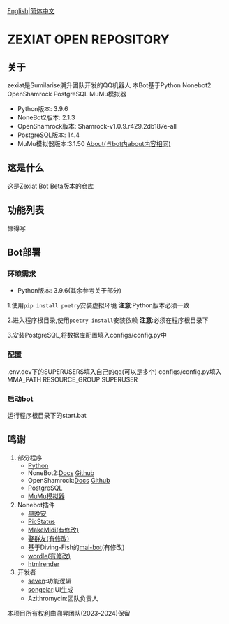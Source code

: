 [English](README.md)|[简体中文](README_zh.md)

# ZEXIAT OPEN REPOSITORY
## 关于
zexiat是Sumilarise溯升团队开发的QQ机器人
本Bot基于Python Nonebot2 OpenShamrock PostgreSQL MuMu模拟器
+ Python版本: 3.9.6
+ NoneBot2版本: 2.1.3
+ OpenShamrock版本: Shamrock-v1.0.9.r429.2db187e-all
+ PostgreSQL版本: 14.4
+ MuMu模拟器版本:3.1.50
[About(与bot内about内容相同)](about.md)

## 这是什么
这是Zexiat Bot Beta版本的仓库


## 功能列表
懒得写


## Bot部署
### 环境需求
+ Python版本: 3.9.6(其余参考关于部分)

1.使用`pip install poetry`安装虚拟环境
**注意**:Python版本必须一致

2.进入程序根目录,使用`poetry install`安装依赖
**注意**:必须在程序根目录下

3.安装PostgreSQL,将数据库配置填入configs/config.py中

### 配置
.env.dev下的SUPERUSERS填入自己的qq(可以是多个)
configs/config.py填入
MMA_PATH
RESOURCE_GROUP
SUPERUSER

### 启动bot
运行程序根目录下的start.bat

## 鸣谢
1. 部分程序
   + [Python](https://www.python.org/)
   + NoneBot2:[Docs](https://nb2.baka.icu/) [Github](https://github.com/nonebot/nonebot2)
   + OpenShamrock:[Docs](https://yuyue-amatsuki.github.io/OpenShamrock/) [Github](https://github.com/whitechi73/OpenShamrock)
   + [PostgreSQL](https://www.postgresql.org/)
   + [MuMu模拟器](https://mumu.163.com/)
2. Nonebot插件
   + [早晚安](https://github.com/KafCoppelia/nonebot_plugin_morning)
   + [PicStatus](https://github.com/lgc-NB2Dev/nonebot-plugin-picstatus)
   + [MakeMidi(有修改)](https://github.com/RandomEnch/nonebot_plugin_makemidi)
   + [娶群友(有修改)](https://github.com/KarisAya/nonebot_plugin_groupmate_waifu)
   + 基于Diving-Fish的[mai-bot](https://github.com/Diving-Fish/mai-bot)(有修改)
   + [wordle(有修改)](https://github.com/noneplugin/nonebot-plugin-wordle)
   + [htmlrender](https://github.com/kexue-z/nonebot-plugin-htmlrender)
3. 开发者
   + [seven](https://github.com/SEVEN-6174):功能逻辑
   + [songelar](https://github.com/songelar):UI生成
   + Azithromycin:团队负责人

本项目所有权利由溯昇团队(2023-2024)保留